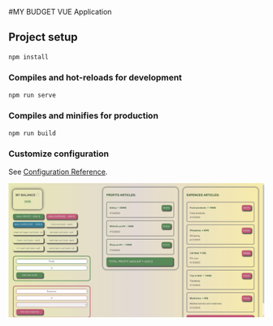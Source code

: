 #MY BUDGET
VUE Application

## Project setup
```
npm install
```

### Compiles and hot-reloads for development
```
npm run serve
```

### Compiles and minifies for production
```
npm run build
```

### Customize configuration
See [Configuration Reference](https://cli.vuejs.org/config/).

![Screenshot](https://github.com/Elena5585/my-budget/blob/gh-pages/screenshot.jpg)


